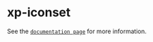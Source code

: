# xp-iconset

See the [`documentation page`](http://expandjs.com/elements/xp-iconset) for more information.